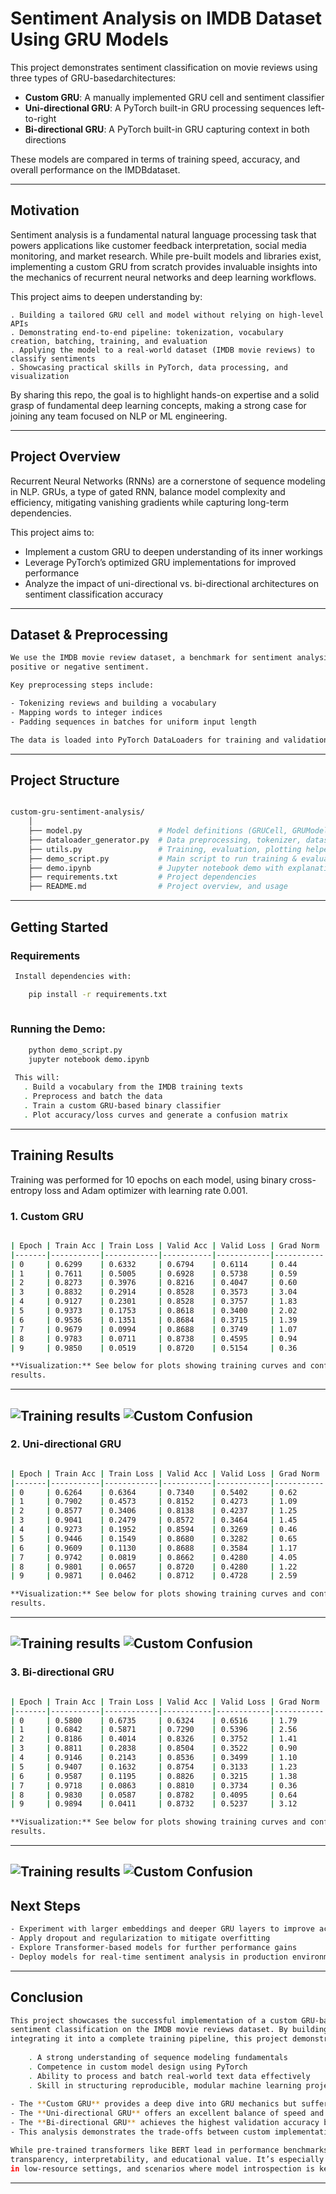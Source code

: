 # Sentiment Analysis on IMDB Dataset Using GRU Models

This project demonstrates sentiment classification on movie reviews using three types of GRU-basedarchitectures:

- **Custom GRU**: A manually implemented GRU cell and sentiment classifier  
- **Uni-directional GRU**: A PyTorch built-in GRU processing sequences left-to-right  
- **Bi-directional GRU**: A PyTorch built-in GRU capturing context in both directions  

These models are compared in terms of training speed, accuracy, and overall performance on the IMDBdataset.

---

## Motivation

Sentiment analysis is a fundamental natural language processing task that powers applications like
customer feedback interpretation, social media monitoring, and market research. While pre-built
models and libraries exist, implementing a custom GRU from scratch provides invaluable insights
into the mechanics of recurrent neural networks and deep learning workflows.

This project aims to deepen understanding by:

    . Building a tailored GRU cell and model without relying on high-level APIs
    . Demonstrating end-to-end pipeline: tokenization, vocabulary creation, batching, training, and evaluation
    . Applying the model to a real-world dataset (IMDB movie reviews) to classify sentiments
    . Showcasing practical skills in PyTorch, data processing, and visualization

By sharing this repo, the goal is to highlight hands-on expertise and a solid grasp of fundamental
deep learning concepts, making a strong case for joining any team focused on NLP or ML engineering.

---

## Project Overview

Recurrent Neural Networks (RNNs) are a cornerstone of sequence modeling in NLP. GRUs, a type of gated
RNN, balance model complexity and efficiency, mitigating vanishing gradients while capturing long-term dependencies.

This project aims to:

- Implement a custom GRU to deepen understanding of its inner workings  
- Leverage PyTorch’s optimized GRU implementations for improved performance  
- Analyze the impact of uni-directional vs. bi-directional architectures on sentiment classification accuracy  

---

## Dataset & Preprocessing

```bash
We use the IMDB movie review dataset, a benchmark for sentiment analysis tasks, with labels indicating
positive or negative sentiment.

Key preprocessing steps include:

- Tokenizing reviews and building a vocabulary  
- Mapping words to integer indices  
- Padding sequences in batches for uniform input length  

The data is loaded into PyTorch DataLoaders for training and validation.
```
---

##  Project Structure

```bash

custom-gru-sentiment-analysis/
    │
    ├── model.py                 # Model definitions (GRUCell, GRUModel, GRUSentimentClassifier)
    ├── dataloader_generator.py  # Data preprocessing, tokenizer, dataset, dataloaders
    ├── utils.py                 # Training, evaluation, plotting helper functions
    ├── demo_script.py           # Main script to run training & evaluation
    ├── demo.ipynb               # Jupyter notebook demo with explanations & visualization
    ├── requirements.txt         # Project dependencies
    ├── README.md                # Project overview, and usage


```
---

## Getting Started

### Requirements

```bash
 Install dependencies with:

    pip install -r requirements.txt
    
```
 ### Running the Demo:
 ```bash
     python demo_script.py
     jupyter notebook demo.ipynb
     
  This will:
    . Build a vocabulary from the IMDB training texts
    . Preprocess and batch the data
    . Train a custom GRU-based binary classifier
    . Plot accuracy/loss curves and generate a confusion matrix

```
---

## Training Results

Training was performed for 10 epochs on each model, using binary cross-entropy loss and Adam optimizer
with learning rate 0.001.

### 1. Custom GRU
```bash

| Epoch | Train Acc | Train Loss | Valid Acc | Valid Loss | Grad Norm | Time (s) |
|-------|-----------|------------|-----------|------------|-----------|----------|
| 0     | 0.6299    | 0.6332     | 0.6794    | 0.6114     | 0.44      | 579.69   |
| 1     | 0.7611    | 0.5005     | 0.6928    | 0.5738     | 0.59      | 576.48   |
| 2     | 0.8273    | 0.3976     | 0.8216    | 0.4047     | 0.60      | 568.81   |
| 3     | 0.8832    | 0.2914     | 0.8528    | 0.3573     | 3.04      | 576.19   |
| 4     | 0.9127    | 0.2301     | 0.8528    | 0.3757     | 1.83      | 571.62   |
| 5     | 0.9373    | 0.1753     | 0.8618    | 0.3400     | 2.02      | 573.00   |
| 6     | 0.9536    | 0.1351     | 0.8684    | 0.3715     | 1.39      | 573.09   |
| 7     | 0.9679    | 0.0994     | 0.8688    | 0.3749     | 1.07      | 550.78   |
| 8     | 0.9783    | 0.0711     | 0.8738    | 0.4595     | 0.94      | 541.98   |
| 9     | 0.9850    | 0.0519     | 0.8720    | 0.5154     | 0.36      | 544.17   |

**Visualization:** See below for plots showing training curves and confusion matrix based on validation set
results.

```
---

![Training results](custom_train.png)
![Custom Confusion](custom_confusion.png)
---

### 2. Uni-directional GRU
```bash

| Epoch | Train Acc | Train Loss | Valid Acc | Valid Loss | Grad Norm | Time (s) |
|-------|-----------|------------|-----------|------------|-----------|----------|
| 0     | 0.6264    | 0.6364     | 0.7340    | 0.5402     | 0.62      | 27.37    |
| 1     | 0.7902    | 0.4573     | 0.8152    | 0.4273     | 1.09      | 26.22    |
| 2     | 0.8577    | 0.3406     | 0.8138    | 0.4237     | 1.25      | 26.09    |
| 3     | 0.9041    | 0.2479     | 0.8572    | 0.3464     | 1.45      | 26.19    |
| 4     | 0.9273    | 0.1952     | 0.8594    | 0.3269     | 0.46      | 25.71    |
| 5     | 0.9446    | 0.1549     | 0.8680    | 0.3282     | 0.65      | 25.73    |
| 6     | 0.9609    | 0.1130     | 0.8688    | 0.3584     | 1.17      | 26.11    |
| 7     | 0.9742    | 0.0819     | 0.8662    | 0.4280     | 4.05      | 25.80    |
| 8     | 0.9801    | 0.0657     | 0.8720    | 0.4280     | 1.22      | 25.63    |
| 9     | 0.9871    | 0.0462     | 0.8712    | 0.4728     | 2.59      | 25.96    |

**Visualization:** See below for plots showing training curves and confusion matrix based on validation set
results.
```
---
![Training results](uni_train.png)
![Custom Confusion](uni_confusion.png)
---

### 3. Bi-directional GRU
```bash

| Epoch | Train Acc | Train Loss | Valid Acc | Valid Loss | Grad Norm | Time (s) |
|-------|-----------|------------|-----------|------------|-----------|----------|
| 0     | 0.5800    | 0.6735     | 0.6324    | 0.6516     | 1.79      | 38.42    |
| 1     | 0.6842    | 0.5871     | 0.7290    | 0.5396     | 2.56      | 38.42    |
| 2     | 0.8186    | 0.4014     | 0.8326    | 0.3752     | 1.41      | 39.39    |
| 3     | 0.8811    | 0.2838     | 0.8504    | 0.3522     | 0.90      | 38.78    |
| 4     | 0.9146    | 0.2143     | 0.8536    | 0.3499     | 1.10      | 38.73    |
| 5     | 0.9407    | 0.1632     | 0.8754    | 0.3133     | 1.23      | 38.71    |
| 6     | 0.9587    | 0.1195     | 0.8826    | 0.3215     | 1.38      | 37.97    |
| 7     | 0.9718    | 0.0863     | 0.8810    | 0.3734     | 0.36      | 37.86    |
| 8     | 0.9830    | 0.0587     | 0.8782    | 0.4095     | 0.64      | 37.39    |
| 9     | 0.9894    | 0.0411     | 0.8732    | 0.5237     | 3.12      | 37.11    |

**Visualization:** See below for plots showing training curves and confusion matrix based on validation set
results.

```
---
![Training results](bi_train.png)
![Custom Confusion](bi_confusion.png)
---

## Next Steps

```bash
- Experiment with larger embeddings and deeper GRU layers to improve accuracy  
- Apply dropout and regularization to mitigate overfitting  
- Explore Transformer-based models for further performance gains  
- Deploy models for real-time sentiment analysis in production environments  
```
---

## Conclusion

```bash
This project showcases the successful implementation of a custom GRU-based neural network for binary
sentiment classification on the IMDB movie reviews dataset. By building the GRU cell from scratch and
integrating it into a complete training pipeline, this project demonstrates::
    
    . A strong understanding of sequence modeling fundamentals
    . Competence in custom model design using PyTorch
    . Ability to process and batch real-world text data effectively
    . Skill in structuring reproducible, modular machine learning projects
    
- The **Custom GRU** provides a deep dive into GRU mechanics but suffers from slower training speeds.  
- The **Uni-directional GRU** offers an excellent balance of speed and accuracy, with rapid convergence and competitive validation performance.  
- The **Bi-directional GRU** achieves the highest validation accuracy by capturing information from both past and future contexts in the text, at a modest increase in training time.  
- This analysis demonstrates the trade-offs between custom implementation flexibility and framework-optimized architectures for practical NLP applications.

While pre-trained transformers like BERT lead in performance benchmarks, this handcrafted RNN approach offers unmatched
transparency, interpretability, and educational value. It’s especially well-suited for foundational learning, experimentation
in low-resource settings, and scenarios where model introspection is key.
```
---
